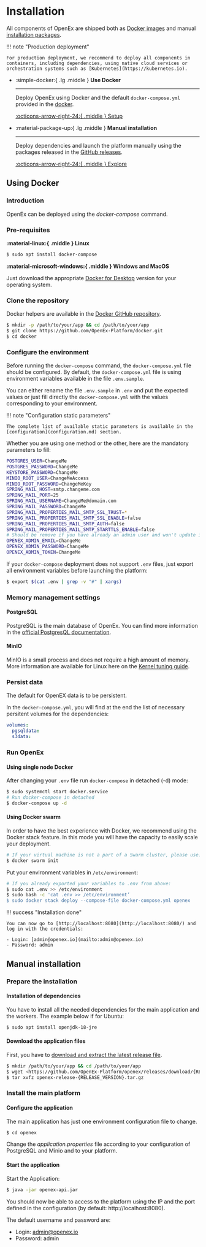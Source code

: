 # Installation

All components of OpenEx are shipped both as [Docker images](https://hub.docker.com/u/openexhq) and manual [installation packages](https://github.com/OpenEx-Platform/openex/releases).

!!! note "Production deployment"

    For production deployment, we recommend to deploy all components in containers, including dependencies, using native cloud services or orchestration systems such as [Kubernetes](https://kubernetes.io).

<div class="grid cards" markdown>

-   :simple-docker:{ .lg .middle } __Use Docker__

    ---

    Deploy OpenEx using Docker and the default `docker-compose.yml` provided
    in the [docker](https://github.com/OpenEX-Platform/docker).

    [:octicons-arrow-right-24:{ .middle } Setup](#using-docker)

-   :material-package-up:{ .lg .middle } __Manual installation__

    ---

    Deploy dependencies and launch the platform manually using the packages
    released in the [GitHub releases](https://github.com/OpenEx-Platform/openex/releases).

    [:octicons-arrow-right-24:{ .middle } Explore](#manual-installation)
</div>

## Using Docker

### Introduction

OpenEx can be deployed using the *docker-compose* command.

### Pre-requisites

**:material-linux:{ .middle } Linux**

```bash
$ sudo apt install docker-compose
```

**:material-microsoft-windows:{ .middle } Windows and MacOS**

Just download the appropriate [Docker for Desktop](https://www.docker.com/products/docker-desktop) version for your operating system.

### Clone the repository

Docker helpers are available in the [Docker GitHub repository](https://github.com/OpenEx-Platform/docker).

```bash
$ mkdir -p /path/to/your/app && cd /path/to/your/app
$ git clone https://github.com/OpenEx-Platform/docker.git
$ cd docker
```

### Configure the environment

Before running the `docker-compose` command, the `docker-compose.yml` file should be configured. By default, the `docker-compose.yml` file is using environment variables available in the file `.env.sample`.

You can either rename the file `.env.sample` in `.env` and put the expected values or just fill directly the `docker-compose.yml` with the values corresponding to your environment.

!!! note "Configuration static parameters"

    The complete list of available static parameters is available in the [configuration](configuration.md) section.

Whether you are using one method or the other, here are the mandatory parameters to fill:

```bash
POSTGRES_USER=ChangeMe
POSTGRES_PASSWORD=ChangeMe
KEYSTORE_PASSWORD=ChangeMe
MINIO_ROOT_USER=ChangeMeAccess
MINIO_ROOT_PASSWORD=ChangeMeKey
SPRING_MAIL_HOST=smtp.changeme.com
SPRING_MAIL_PORT=25
SPRING_MAIL_USERNAME=ChangeMe@domain.com
SPRING_MAIL_PASSWORD=ChangeMe
SPRING_MAIL_PROPERTIES_MAIL_SMTP_SSL_TRUST=*
SPRING_MAIL_PROPERTIES_MAIL_SMTP_SSL_ENABLE=false
SPRING_MAIL_PROPERTIES_MAIL_SMTP_AUTH=false
SPRING_MAIL_PROPERTIES_MAIL_SMTP_STARTTLS_ENABLE=false
# Should be remove if you have already an admin user and won't update it
OPENEX_ADMIN_EMAIL=ChangeMe
OPENEX_ADMIN_PASSWORD=ChangeMe
OPENEX_ADMIN_TOKEN=ChangeMe
```

If your `docker-compose` deployment does not support `.env` files, just export all environment variables before launching the platform:

```bash
$ export $(cat .env | grep -v "#" | xargs)
```

### Memory management settings

#### PostgreSQL

PostgreSQL is the main database of OpenEx. You can find more information in the [official PostgresQL documentation](https://hub.docker.com/_/postgres).

#### MinIO

MinIO is a small process and does not require a high amount of memory. More information are available for Linux here on the [Kernel tuning guide](https://github.com/minio/minio/tree/master/docs/deployment/kernel-tuning).

### Persist data

The default for OpenEX data is to be persistent.

In the `docker-compose.yml`, you will find at the end the list of necessary persitent volumes for the dependencies:

```yaml
volumes:
  pgsqldata:
  s3data:
```

### Run OpenEx

#### Using single node Docker

After changing your `.env` file run `docker-compose` in detached (-d) mode:

```bash
$ sudo systemctl start docker.service
# Run docker-compose in detached 
$ docker-compose up -d
```

#### Using Docker swarm

In order to have the best experience with Docker, we recommend using the Docker stack feature. In this mode you will have the capacity to easily scale your deployment.

```bash
# If your virtual machine is not a part of a Swarm cluster, please use:
$ docker swarm init
```

Put your environment variables in `/etc/environment`:

```bash
# If you already exported your variables to .env from above:
$ sudo cat .env >> /etc/environment
$ sudo bash -c 'cat .env >> /etc/environment’
$ sudo docker stack deploy --compose-file docker-compose.yml openex
```

!!! success "Installation done"

    You can now go to [http://localhost:8080](http://localhost:8080/) and log in with the credentials:

    - Login: [admin@openex.io](mailto:admin@openex.io)
    - Password: admin

## Manual installation

### Prepare the installation

#### Installation of dependencies

You have to install all the needed dependencies for the main application and the workers. The example below if for Ubuntu:

```bash
$ sudo apt install openjdk-18-jre 
```

#### Download the application files

First, you have to [download and extract the latest release file](https://github.com/OpenEx-Platform/openex/releases).

```bash
$ mkdir /path/to/your/app && cd /path/to/your/app
$ wget <https://github.com/OpenEx-Platform/openex/releases/download/{RELEASE_VERSION}/openex-release-{RELEASE_VERSION}.tar.gz>
$ tar xvfz openex-release-{RELEASE_VERSION}.tar.gz
```

### Install the main platform

#### Configure the application

The main application has just one environment configuration file to change.

```bash
$ cd openex
```

Change the *application.properties* file according to your configuration of PostgreSQL and Minio and to your platform.

#### Start the application

Start the Application:

```bash
$ java -jar openex-api.jar
```

You should now be able to access to the platform using the IP and the port defined in the configuration (by default: http://localhost:8080).

The default username and password are:

- Login: admin@openex.io
- Password: admin